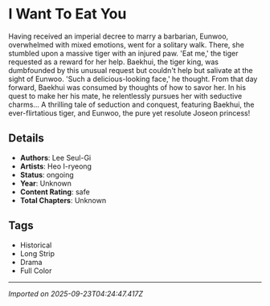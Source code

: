 # I Want To Eat You

Having received an imperial decree to marry a barbarian, Eunwoo, overwhelmed with mixed emotions, went for a solitary walk. There, she stumbled upon a massive tiger with an injured paw. 'Eat me,' the tiger requested as a reward for her help. Baekhui, the tiger king, was dumbfounded by this unusual request but couldn't help but salivate at the sight of Eunwoo. 'Such a delicious-looking face,' he thought. From that day forward, Baekhui was consumed by thoughts of how to savor her. In his quest to make her his mate, he relentlessly pursues her with seductive charms... A thrilling tale of seduction and conquest, featuring Baekhui, the ever-flirtatious tiger, and Eunwoo, the pure yet resolute Joseon princess!

## Details
- **Authors**: Lee Seul-Gi
- **Artists**: Heo I-ryeong
- **Status**: ongoing
- **Year**: Unknown
- **Content Rating**: safe
- **Total Chapters**: Unknown

## Tags
- Historical
- Long Strip
- Drama
- Full Color

---
*Imported on 2025-09-23T04:24:47.417Z*
